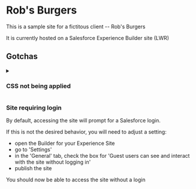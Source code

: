# Rob's Burgers

This is a sample site for a fictitous client -- Rob's Burgers

It is currently hosted on a Salesforce Experience Builder site (LWR)

## Gotchas

<details>
<summary>
<h3> CSS not being applied </h3>
</summary>

<!-- ### CSS not being applied -->

Salesforce Experience Builder adds some of its own CSS to conform to Salesforce styles.

This is mostly a good thing. However, it can get in the way of certain custom styles.

For example, in the following CSS block, the `color` property was not being applied:

```css
.logo {
  display: inline-block;
  color: white;
  font-size: 60px;
  margin-left: 10px;
}
```

To get around this issue, the `<head>` markup must be changed, as that is where the default stylesheets are being loaded.

To access the `<head>` markup, do the following:

- open the Builder for your Experience Site
- go to Settings
- go to Advanced
- press the 'Edit Head Markup' button
- remove (or comment-out) the `dxp-slds-extensions.min.css` stylesheet
- press the 'Save' button
- refresh the page

The Head Markup ends up looking like this:

```html
<meta charset="UTF-8" />
<meta name="viewport" content="width=device-width, initial-scale=1" />
<title>Welcome to LWC Communities!</title>

<link
  rel="stylesheet"
  href="{ basePath }/assets/styles/styles.css?{ versionKey }"
/>

<!-- webruntime-branding-shared stylesheets -->
<link
  rel="stylesheet"
  href="{ basePath }/assets/styles/salesforce-lightning-design-system.min.css?{ versionKey }"
/>
<link
  rel="stylesheet"
  href="{ basePath }/assets/styles/dxp-site-spacing-styling-hooks.min.css?{ versionKey }"
/>
<link
  rel="stylesheet"
  href="{ basePath }/assets/styles/dxp-styling-hooks.min.css?{ versionKey }"
/>
<!--<link rel="stylesheet" href="{ basePath }/assets/styles/dxp-slds-extensions.min.css?{ versionKey }" /> -->

<!-- webruntime-branding-shared stylesheets -->
```

</details>

### Site requiring login

By default, accessing the site will prompt for a Salesforce login.

If this is not the desired behavior, you will need to adjust a setting:

- open the Builder for your Experience Site
- go to 'Settings'
- in the 'General' tab, check the box for 'Guest users can see and interact with the site without logging in'
- publish the site

You should now be able to access the site without a login
